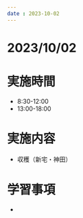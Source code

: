 ```yaml
---
date : 2023-10-02
---
```


# 2023/10/02

# 実施時間
- 8:30-12:00
- 13:00-18:00

# 実施内容
- 収穫（新宅・神田）

# 学習事項
- 